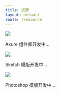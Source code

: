 ```yaml
---
title: 资源
layout: default
route: /resource
---
```


<article class="container">
  <c-box class="resources" justify="center">
    <c-box-item>
      <div class="resource"><img src="https://p1.ssl.qhimg.com/t01ea241edf73d75479.png"/>
        <p>Axure 组件库开发中...</p>
      </div>
    </c-box-item>
    <c-box-item>
      <div class="resource"><img src="https://p1.ssl.qhimg.com/t0160e4286b86273b2b.png"/>
        <p>Sketch 模版开发中...</p>
      </div>
    </c-box-item>
    <c-box-item>
      <div class="resource"><img src="https://p1.ssl.qhimg.com/t01eecce3580b88959f.png"/>
        <p>Photoshop 模版开发中...</p>
      </div>
    </c-box-item>
  </c-box>
</article>

